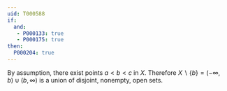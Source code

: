 ```yaml
---
uid: T000588
if:
  and:
   - P000133: true
   - P000175: true
then:
  P000204: true
---
```


By assumption, there exist points $a < b < c$ in $X$. Therefore $X \backslash \{b\} = (-\infty, b) \cup (b, \infty)$ is a union of disjoint, nonempty, open sets.

